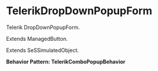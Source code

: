 # TelerikDropDownPopupForm

Telerik DropDownPopupForm.
 
Extends ManagedButton.

Extends SeSSimulatedObject.





**Behavior Pattern: TelerikComboPopupBehavior**


<!-- ============================== property summary ========================== -->

	
<!-- ============================== action summary ========================== -->


<!-- ============================== property detail ========================== -->
	
	
<!-- ============================== action detail ========================== -->
		

